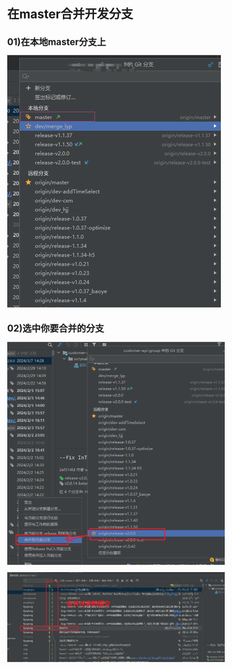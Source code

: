 # 在master合并开发分支

## 01)在本地master分支上

![image-20240313170231806](15在master分支一键合并开发分支代码.assets/image-20240313170231806.png)







## 02)选中你要合并的分支

![image-20240313170345495](15在master分支一键合并开发分支代码.assets/image-20240313170345495.png)







![image-20240313170504117](15在master分支一键合并开发分支代码.assets/image-20240313170504117.png)